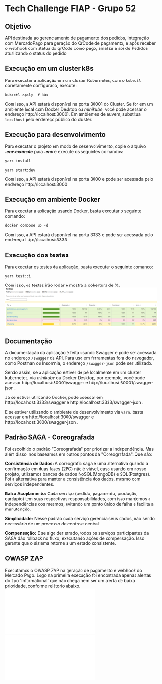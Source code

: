 # Tech Challenge FIAP - Grupo 52

## Objetivo
API destinada ao gerenciamento de pagamento dos pedidos, integração com MercadoPago para geração do QrCode de pagamento, e após receber o webhook com status do qrCode como pago, sinaliza a api de Pedidos atualizando o status do pedido.

## Execução em um cluster k8s

Para executar a aplicação em um cluster Kubernetes, com o `kubectl` corretamente configurado, execute:

```shell
kubectl apply -f k8s
```

Com isso, a API estará disponível na porta 30001 do Cluster. Se for em um ambiente local com Docker Desktop ou _minikube_,
você pode acessar o endereço http://localhost:30001. Em ambientes de nuvem, substitua `localhost` pelo endereço público do cluster.

## Execução para desenvolvimento

Para executar o projeto em modo de desenvolvimento, copie o arquivo ***.env.example*** para ***.env*** e execute os seguintes comandos:

```shell
yarn install
```
```shell
yarn start:dev
```

Com isso, a API estará disponível na porta 3000 e pode ser acessada pelo endereço http://localhost:3000

## Execução em ambiente Docker

Para executar a aplicação usando Docker, basta executar o seguinte comando:

```shell
docker compose up -d
```

Com isso, a API estará disponível na porta 3333 e pode ser acessada pelo endereço http://localhost:3333

## Execução dos testes

Para executar os testes da aplicação, basta executar o seguinte comando:

```shell
yarn test:ci
```

Com isso, os testes irão rodar e mostra a cobertura de %.
![Porcentagem de cobertura dos testes](./out/docs/coverage.png)

## Documentação

A documentação da aplicação é feita usando Swagger e pode ser acessada no endereço `/swagger` da API.
Para uso em ferramentas fora do navegador, como Postman ou Insomnia, o endereço `/swagger-json` pode ser utilizado.

Sendo assim, se a aplicação estiver de pé localmente em um cluster kubernetes, via _minikube_ ou Docker Desktop, por exemplo, você pode acessar http://localhost:30001/swagger e http://localhost:30001/swagger-json .

Já se estiver utilizando Docker, pode acessar em http://localhost:3333/swagger e http://localhost:3333/swagger-json .

E se estiver utilizando o ambiente de desenvolvimento via `yarn`, basta acessar em http://localhost:3000/swagger e http://localhost:3000/swagger-json .


## Padrão SAGA - Coreografada

Foi escolhido o padrão "Coreografada" por priorizar a independência. Mas além disso, nos baseamos em outros pontos da "Coreografada". Que são:




**Consistência de Dados:** A coreografia saga é uma alternativa quando a confirmação em duas fases (2PC) não é viável, caso usando em nosso projeto, utilizamos bancos de dados NoSQL(MongoDB) e SQL(Postgres). Foi a alternativa para manter a consistência dos dados, mesmo com serviços independentes.

**Baixo Acoplamento:** Cada serviço (pedido, pagamento, produção, cardapio) tem suas respectivas responsabilidades, com isso mantemos a independências dos mesmos, evitando um ponto único de falha e facilita a manutenção.

**Simplicidade:** Nesse padrão cada serviço gerencia seus dados, não sendo necessário de um processo de controle central.

**Compensação:** E se algo der errado, todos os serviços participantes da SAGA dão rollback no fluxo, executando ações de compensação. Isso garante que o sistema retorne a um estado consistente.


## OWASP ZAP
Executamos o OWASP ZAP na geração de pagamento e webhook do Mercado Pago.
Logo na primeira execução foi encontrada apenas alertas do tipo 'Informational' que não chega nem ser um alerta de baixa prioridade, conforme relátorio abaixo.
![Relatório OWASP ZAP HTML](./out/docs/ZAP%20Scanning%20Report%20-%2008-07-2024-pagamentos.html)
![Relatório OWASP ZAP PDF](./out/docs/2024-07-08-ZAP-Report-.pdf)




